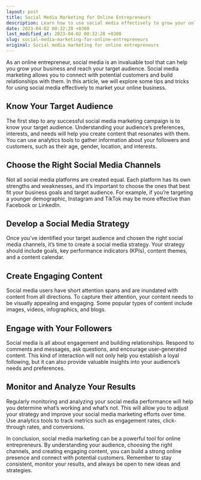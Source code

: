 ```yaml
---
layout: post
title: Social Media Marketing for Online Entrepreneurs
description: Learn how to use social media effectively to grow your online business and reach your target audience. Follow these tips to improve your social media marketing strategy today.
date: 2023-04-02 00:32:28 +0300
last_modified_at: 2023-04-02 00:32:28 +0300
slug: social-media-marketing-for-online-entrepreneurs
original: Social media marketing for online entrepreneurs
---
```

As an online entrepreneur, social media is an invaluable tool that can help you grow your business and reach your target audience. Social media marketing allows you to connect with potential customers and build relationships with them. In this article, we will explore some tips and tricks for using social media effectively to market your online business.

## Know Your Target Audience

The first step to any successful social media marketing campaign is to know your target audience. Understanding your audience’s preferences, interests, and needs will help you create content that resonates with them. You can use analytics tools to gather information about your followers and customers, such as their age, gender, location, and interests.

## Choose the Right Social Media Channels

Not all social media platforms are created equal. Each platform has its own strengths and weaknesses, and it’s important to choose the ones that best fit your business goals and target audience. For example, if you’re targeting a younger demographic, Instagram and TikTok may be more effective than Facebook or LinkedIn.

## Develop a Social Media Strategy

Once you’ve identified your target audience and chosen the right social media channels, it’s time to create a social media strategy. Your strategy should include goals, key performance indicators (KPIs), content themes, and a content calendar.

## Create Engaging Content

Social media users have short attention spans and are inundated with content from all directions. To capture their attention, your content needs to be visually appealing and engaging. Some popular types of content include images, videos, infographics, and blogs.

## Engage with Your Followers

Social media is all about engagement and building relationships. Respond to comments and messages, ask questions, and encourage user-generated content. This kind of interaction will not only help you establish a loyal following, but it can also provide valuable insights into your audience’s needs and preferences.

## Monitor and Analyze Your Results

Regularly monitoring and analyzing your social media performance will help you determine what’s working and what’s not. This will allow you to adjust your strategy and improve your social media marketing efforts over time. Use analytics tools to track metrics such as engagement rates, click-through rates, and conversions.

In conclusion, social media marketing can be a powerful tool for online entrepreneurs. By understanding your audience, choosing the right channels, and creating engaging content, you can build a strong online presence and connect with potential customers. Remember to stay consistent, monitor your results, and always be open to new ideas and strategies.